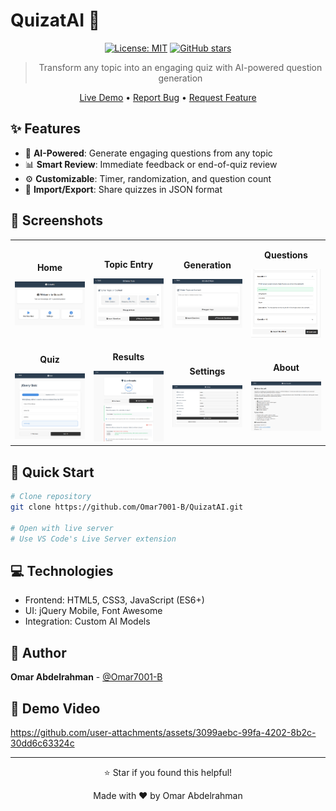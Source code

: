 # QuizatAI 🧠

<div align="center">

[![License: MIT](https://img.shields.io/badge/License-MIT-blue.svg)](https://opensource.org/licenses/MIT)
[![GitHub stars](https://img.shields.io/github/stars/Omar7001-B/QuizatAI?style=social)](https://github.com/Omar7001-B/QuizatAI/stargazers)

> Transform any topic into an engaging quiz with AI-powered question generation

[Live Demo](https://omar7001-b.github.io/QuizatAI/) • [Report Bug](https://github.com/Omar7001-B/QuizatAI/issues) • [Request Feature](https://github.com/Omar7001-B/QuizatAI/issues)

</div>

## ✨ Features

- 🤖 **AI-Powered**: Generate engaging questions from any topic
- 📊 **Smart Review**: Immediate feedback or end-of-quiz review
- ⚙️ **Customizable**: Timer, randomization, and question count
- 💾 **Import/Export**: Share quizzes in JSON format

## 📸 Screenshots

<div align="center">
<table>
<tr>
<td width="25%">
<p align="center"><strong>Home</strong></p>
<img src="screenshots/Home.png" alt="Home"/>
</td>
<td width="25%">
<p align="center"><strong>Topic Entry</strong></p>
<img src="screenshots/Topic.png" alt="Topic"/>
</td>
<td width="25%">
<p align="center"><strong>Generation</strong></p>
<img src="screenshots/Generate.png" alt="Generation"/>
</td>
<td width="25%">
<p align="center"><strong>Questions</strong></p>
<img src="screenshots/Questions.png" alt="Questions"/>
</td>
</tr>
<tr>
<td width="25%">
<p align="center"><strong>Quiz</strong></p>
<img src="screenshots/Quiz.png" alt="Quiz"/>
</td>
<td width="25%">
<p align="center"><strong>Results</strong></p>
<img src="screenshots/Result.png" alt="Results"/>
</td>
<td width="25%">
<p align="center"><strong>Settings</strong></p>
<img src="screenshots/Settings.png" alt="Settings"/>
</td>
<td width="25%">
<p align="center"><strong>About</strong></p>
<img src="screenshots/About.png" alt="About"/>
</td>
</tr>
</table>
</div>

## 🚀 Quick Start

```bash
# Clone repository
git clone https://github.com/Omar7001-B/QuizatAI.git

# Open with live server
# Use VS Code's Live Server extension
```

## 💻 Technologies

- Frontend: HTML5, CSS3, JavaScript (ES6+)
- UI: jQuery Mobile, Font Awesome
- Integration: Custom AI Models

## 👤 Author

**Omar Abdelrahman** - [@Omar7001-B](https://github.com/Omar7001-B)

## 🎥 Demo Video



https://github.com/user-attachments/assets/3099aebc-99fa-4202-8b2c-30dd6c63324c



---

<div align="center">
⭐️ Star if you found this helpful!

Made with ❤️ by Omar Abdelrahman
</div> 
